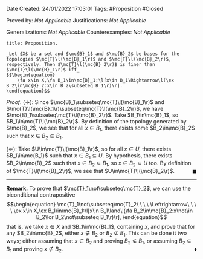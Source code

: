 <div class="topSpace"></div>

Date Created: 24/01/2022 17:03:01
Tags: #Proposition #Closed 

Proved by: _Not Applicable_
Justifications: _Not Applicable_

Generalizations: _Not Applicable_
Counterexamples: _Not Applicable_

``` ad-Proposition
title: Proposition.

_Let $X$ be a set and $\mc{B}_1$ and $\mc{B}_2$ be bases for the topologies $\mc{T}\l(\mc{B}_1\r)$ and $\mc{T}\l(\mc{B}_2\r)$, respectively. Then $\mc{T}\l(\mc{B}_2\r)$ is finer than $\mc{T}\l(\mc{B}_1\r)$ iff_
$$\begin{equation}
    \fa x\in X,\fa B_1\in\mc{B}_1:\l[x\in B_1\Rightarrow\l(\ex B_2\in\mc{B}_2:x\in B_2\subseteq B_1\r)\r].
\end{equation}$$

```

_Proof_. ($\Rightarrow$): Since $\mc{B}_1\subseteq\mc{T}\l(\mc{B}_1\r)$ and $\mc{T}\l(\mc{B}_1\r)\subseteq\mc{T}\l(\mc{B}_2\r)$, we have $\mc{B}_1\subseteq\mc{T}\l(\mc{B}_2\r)$. Take $B_1\in\mc{B}_1$, so $B_1\in\mc{T}\l(\mc{B}_2\r)$. By definition of the topology generated by $\mc{B}_2$, we see that for all $x\in B_1$, there exists some $B_2\in\mc{B}_2$ such that $x\in B_2\subseteq B_1$.

($\Leftarrow$): Take $U\in\mc{T}\l(\mc{B}_1\r)$, so for all $x\in U$, there exists $B_1\in\mc{B_1}$ such that $x\in B_1\subseteq U$. By hypothesis, there exists $B_2\in\mc{B}_2$ such that $x\in B_2\subseteq B_1$, so $x\in B_2\subseteq U$ too. By definition of $\mc{T}\l(\mc{B}_2\r)$, we see that $U\in\mc{T}\l(\mc{B}_2\r)$.<span style="float:right;">$\blacksquare$</span>

---

**Remark.** To prove that $\mc{T}_1\not\subseteq\mc{T}_2$, we can use the biconditional contrapositive
$$\begin{equation}
    \mc{T}_1\not\subseteq\mc{T}_2\ \ \ \ \Leftrightarrow\ \ \ \ \ex x\in X,\ex B_1\in\mc{B}_1:\l[x\in B_1\land\l(\fa B_2\in\mc{B}_2:x\not\in B_2\lor B_2\not\subseteq B_1\r)\r],
\end{equation}$$
that is, we take $x\in X$ and $B_1\in\mc{B}_1$, containing $x$, and prove that for any $B_2\in\mc{B}_2$, either $x\not\in B_2$ or $B_2\not\subseteq B_1$. This can be done it two ways; either assuming that $x\in B_2$ and proving $B_2\not\subseteq B_1$, or assuming $B_2\subseteq B_1$ and proving $x\not\in B_2$.<span style="float:right;">$\blacklozenge$</span>
